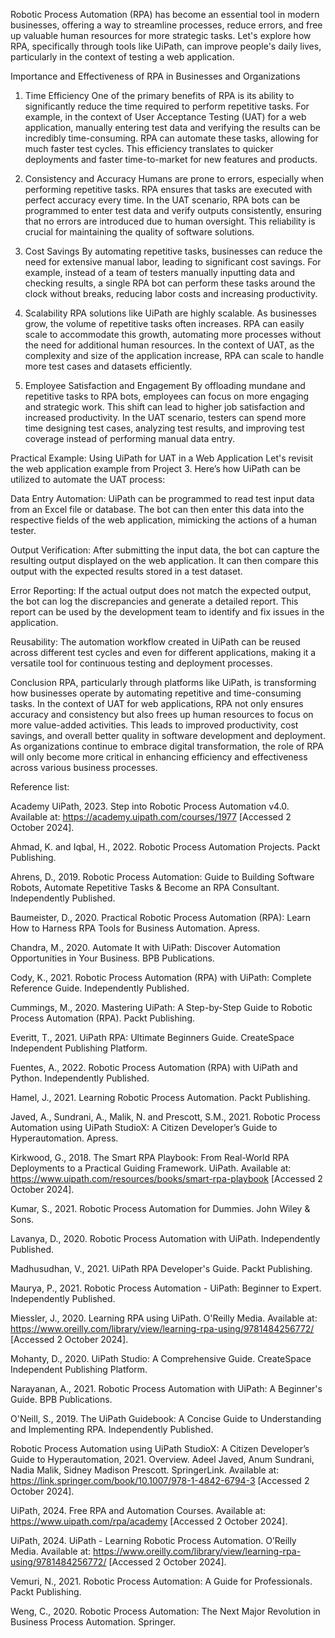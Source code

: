 Robotic Process Automation (RPA) has become an essential tool in modern businesses, offering a way to streamline processes, reduce errors, and free up valuable human resources for more strategic tasks. Let's explore how RPA, specifically through tools like UiPath, can improve people's daily lives, particularly in the context of testing a web application.

Importance and Effectiveness of RPA in Businesses and Organizations
1. Time Efficiency
One of the primary benefits of RPA is its ability to significantly reduce the time required to perform repetitive tasks. For example, in the context of User Acceptance Testing (UAT) for a web application, manually entering test data and verifying the results can be incredibly time-consuming. RPA can automate these tasks, allowing for much faster test cycles. This efficiency translates to quicker deployments and faster time-to-market for new features and products.

2. Consistency and Accuracy
Humans are prone to errors, especially when performing repetitive tasks. RPA ensures that tasks are executed with perfect accuracy every time. In the UAT scenario, RPA bots can be programmed to enter test data and verify outputs consistently, ensuring that no errors are introduced due to human oversight. This reliability is crucial for maintaining the quality of software solutions.

3. Cost Savings
By automating repetitive tasks, businesses can reduce the need for extensive manual labor, leading to significant cost savings. For example, instead of a team of testers manually inputting data and checking results, a single RPA bot can perform these tasks around the clock without breaks, reducing labor costs and increasing productivity.

4. Scalability
RPA solutions like UiPath are highly scalable. As businesses grow, the volume of repetitive tasks often increases. RPA can easily scale to accommodate this growth, automating more processes without the need for additional human resources. In the context of UAT, as the complexity and size of the application increase, RPA can scale to handle more test cases and datasets efficiently.

5. Employee Satisfaction and Engagement
By offloading mundane and repetitive tasks to RPA bots, employees can focus on more engaging and strategic work. This shift can lead to higher job satisfaction and increased productivity. In the UAT scenario, testers can spend more time designing test cases, analyzing test results, and improving test coverage instead of performing manual data entry.

Practical Example: Using UiPath for UAT in a Web Application
Let's revisit the web application example from Project 3. Here’s how UiPath can be utilized to automate the UAT process:

Data Entry Automation: UiPath can be programmed to read test input data from an Excel file or database. The bot can then enter this data into the respective fields of the web application, mimicking the actions of a human tester.

Output Verification: After submitting the input data, the bot can capture the resulting output displayed on the web application. It can then compare this output with the expected results stored in a test dataset.

Error Reporting: If the actual output does not match the expected output, the bot can log the discrepancies and generate a detailed report. This report can be used by the development team to identify and fix issues in the application.

Reusability: The automation workflow created in UiPath can be reused across different test cycles and even for different applications, making it a versatile tool for continuous testing and deployment processes.

Conclusion
RPA, particularly through platforms like UiPath, is transforming how businesses operate by automating repetitive and time-consuming tasks. In the context of UAT for web applications, RPA not only ensures accuracy and consistency but also frees up human resources to focus on more value-added activities. This leads to improved productivity, cost savings, and overall better quality in software development and deployment. As organizations continue to embrace digital transformation, the role of RPA will only become more critical in enhancing efficiency and effectiveness across various business processes.

Reference list: 

Academy UiPath, 2023. Step into Robotic Process Automation v4.0. Available at: https://academy.uipath.com/courses/1977 [Accessed 2 October 2024].

Ahmad, K. and Iqbal, H., 2022. Robotic Process Automation Projects. Packt Publishing.

Ahrens, D., 2019. Robotic Process Automation: Guide to Building Software Robots, Automate Repetitive Tasks & Become an RPA Consultant. Independently Published.

Baumeister, D., 2020. Practical Robotic Process Automation (RPA): Learn How to Harness RPA Tools for Business Automation. Apress.

Chandra, M., 2020. Automate It with UiPath: Discover Automation Opportunities in Your Business. BPB Publications.

Cody, K., 2021. Robotic Process Automation (RPA) with UiPath: Complete Reference Guide. Independently Published.

Cummings, M., 2020. Mastering UiPath: A Step-by-Step Guide to Robotic Process Automation (RPA). Packt Publishing.

Everitt, T., 2021. UiPath RPA: Ultimate Beginners Guide. CreateSpace Independent Publishing Platform.

Fuentes, A., 2022. Robotic Process Automation (RPA) with UiPath and Python. Independently Published.

Hamel, J., 2021. Learning Robotic Process Automation. Packt Publishing.

Javed, A., Sundrani, A., Malik, N. and Prescott, S.M., 2021. Robotic Process Automation using UiPath StudioX: A Citizen Developer’s Guide to Hyperautomation. Apress.

Kirkwood, G., 2018. The Smart RPA Playbook: From Real-World RPA Deployments to a Practical Guiding Framework. UiPath. Available at: https://www.uipath.com/resources/books/smart-rpa-playbook [Accessed 2 October 2024].

Kumar, S., 2021. Robotic Process Automation for Dummies. John Wiley & Sons.

Lavanya, D., 2020. Robotic Process Automation with UiPath. Independently Published.

Madhusudhan, V., 2021. UiPath RPA Developer's Guide. Packt Publishing.

Maurya, P., 2021. Robotic Process Automation - UiPath: Beginner to Expert. Independently Published.

Miessler, J., 2020. Learning RPA using UiPath. O'Reilly Media. Available at: https://www.oreilly.com/library/view/learning-rpa-using/9781484256772/ [Accessed 2 October 2024].

Mohanty, D., 2020. UiPath Studio: A Comprehensive Guide. CreateSpace Independent Publishing Platform.

Narayanan, A., 2021. Robotic Process Automation with UiPath: A Beginner's Guide. BPB Publications.

O'Neill, S., 2019. The UiPath Guidebook: A Concise Guide to Understanding and Implementing RPA. Independently Published.

Robotic Process Automation using UiPath StudioX: A Citizen Developer’s Guide to Hyperautomation, 2021. Overview. Adeel Javed, Anum Sundrani, Nadia Malik, Sidney Madison Prescott. SpringerLink. Available at: https://link.springer.com/book/10.1007/978-1-4842-6794-3 [Accessed 2 October 2024].

UiPath, 2024. Free RPA and Automation Courses. Available at: https://www.uipath.com/rpa/academy [Accessed 2 October 2024].

UiPath, 2024. UiPath - Learning Robotic Process Automation. O’Reilly Media. Available at: https://www.oreilly.com/library/view/learning-rpa-using/9781484256772/ [Accessed 2 October 2024].

Vemuri, N., 2021. Robotic Process Automation: A Guide for Professionals. Packt Publishing.

Weng, C., 2020. Robotic Process Automation: The Next Major Revolution in Business Process Automation. Springer.

